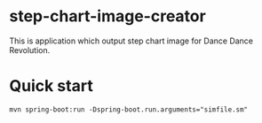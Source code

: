 # step-chart-image-creator

This is application which output step chart image for Dance Dance Revolution.

# Quick start

```
mvn spring-boot:run -Dspring-boot.run.arguments="simfile.sm"
```

